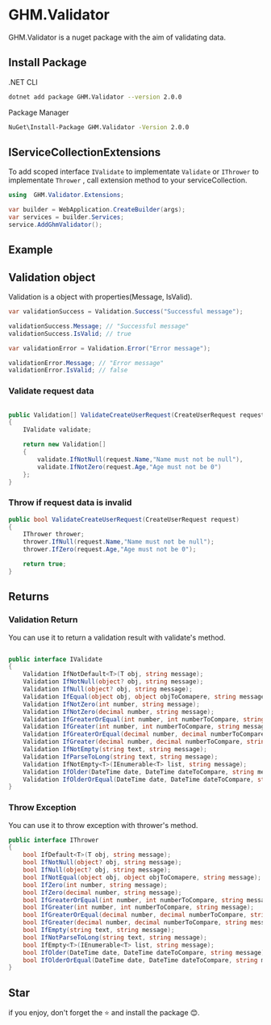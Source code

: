 # GHM.Validator

GHM.Validator is a nuget package with the aim of validating data.

## Install Package

.NET CLI

```sh
dotnet add package GHM.Validator --version 2.0.0
```

Package Manager

```sh
NuGet\Install-Package GHM.Validator -Version 2.0.0
```

## IServiceCollectionExtensions

To add scoped interface `IValidate` to implementate `Validate` or `IThrower` to implementate `Thrower` , call extension method to your serviceCollection.

```csharp
using  GHM.Validator.Extensions;

var builder = WebApplication.CreateBuilder(args);
var services = builder.Services;
service.AddGhmValidator();
```

## Example

## Validation object

Validation is a object with properties(Message, IsValid).

```csharp
var validationSuccess = Validation.Success("Successful message");

validationSuccess.Message; // "Successful message"
validationSuccess.IsValid; // true

var validationError = Validation.Error("Error message");

validationError.Message; // "Error message"
validationError.IsValid; // false
```

### Validate request data

```csharp

public Validation[] ValidateCreateUserRequest(CreateUserRequest request)
{
    IValidate validate;

    return new Validation[]
    {
        validate.IfNotNull(request.Name,"Name must not be null"),
        validate.IfNotZero(request.Age,"Age must not be 0")
    };
}
```

### Throw if request data is invalid

```csharp
public bool ValidateCreateUserRequest(CreateUserRequest request)
{
    IThrower thrower;
    thrower.IfNull(request.Name,"Name must not be null");
    thrower.IfZero(request.Age,"Age must not be 0");

    return true;
}
```

## Returns

### Validation Return

You can use it to return a validation result with validate's method.

```csharp

public interface IValidate
{
    Validation IfNotDefault<T>(T obj, string message);
    Validation IfNotNull(object? obj, string message);
    Validation IfNull(object? obj, string message);
    Validation IfEqual(object obj, object objToComapere, string message);
    Validation IfNotZero(int number, string message);
    Validation IfNotZero(decimal number, string message);
    Validation IfGreaterOrEqual(int number, int numberToCompare, string message);
    Validation IfGreater(int number, int numberToCompare, string message);
    Validation IfGreaterOrEqual(decimal number, decimal numberToCompare, string message);
    Validation IfGreater(decimal number, decimal numberToCompare, string message);
    Validation IfNotEmpty(string text, string message);
    Validation IfParseToLong(string text, string message);
    Validation IfNotEmpty<T>(IEnumerable<T> list, string message);
    Validation IfOlder(DateTime date, DateTime dateToCompare, string message);
    Validation IfOlderOrEqual(DateTime date, DateTime dateToCompare, string message);
}

```

### Throw Exception

You can use it to throw exception with thrower's method.

```csharp
public interface IThrower
{
    bool IfDefault<T>(T obj, string message);
    bool IfNotNull(object? obj, string message);
    bool IfNull(object? obj, string message);
    bool IfNotEqual(object obj, object objToComapere, string message);
    bool IfZero(int number, string message);
    bool IfZero(decimal number, string message);
    bool IfGreaterOrEqual(int number, int numberToCompare, string message);
    bool IfGreater(int number, int numberToCompare, string message);
    bool IfGreaterOrEqual(decimal number, decimal numberToCompare, string message);
    bool IfGreater(decimal number, decimal numberToCompare, string message);
    bool IfEmpty(string text, string message);
    bool IfNotParseToLong(string text, string message);
    bool IfEmpty<T>(IEnumerable<T> list, string message);
    bool IfOlder(DateTime date, DateTime dateToCompare, string message);
    bool IfOlderOrEqual(DateTime date, DateTime dateToCompare, string message);
}
```

## Star

if you enjoy, don't forget the ⭐ and install the package 😊.
